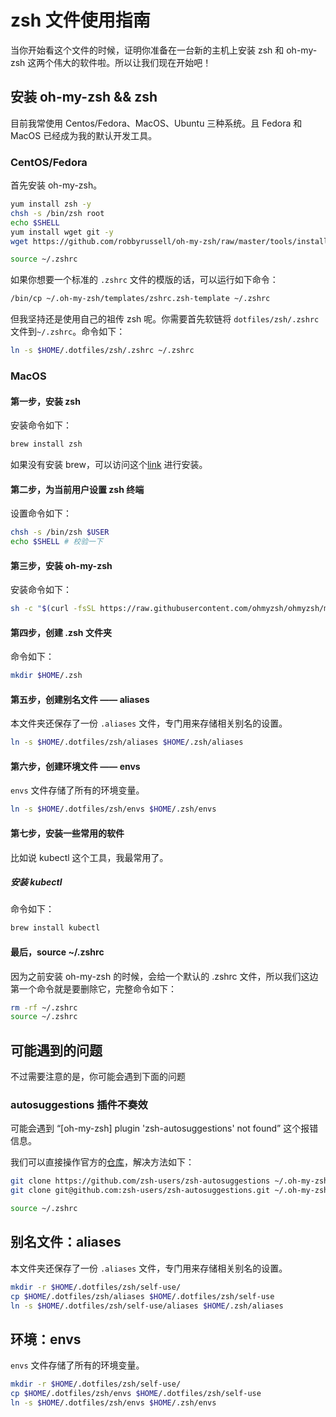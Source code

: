 # zsh 文件使用指南

当你开始看这个文件的时候，证明你准备在一台新的主机上安装 zsh 和 oh-my-zsh 这两个伟大的软件啦。所以让我们现在开始吧！

## 安装 oh-my-zsh && zsh

目前我常使用 Centos/Fedora、MacOS、Ubuntu 三种系统。且 Fedora 和 MacOS 已经成为我的默认开发工具。

### CentOS/Fedora

首先安装 oh-my-zsh。

```bash
yum install zsh -y
chsh -s /bin/zsh root
echo $SHELL
yum install wget git -y
wget https://github.com/robbyrussell/oh-my-zsh/raw/master/tools/install.sh -O - | zsh

source ~/.zshrc
```

如果你想要一个标准的 `.zshrc` 文件的模版的话，可以运行如下命令：

```bash
/bin/cp ~/.oh-my-zsh/templates/zshrc.zsh-template ~/.zshrc
```

但我坚持还是使用自己的祖传 zsh 呢。你需要首先软链将 `dotfiles/zsh/.zshrc` 文件到`~/.zshrc`。命令如下：

```bash
ln -s $HOME/.dotfiles/zsh/.zshrc ~/.zshrc
```

### MacOS

#### 第一步，安装 zsh

安装命令如下：

```sh
brew install zsh
```

如果没有安装 brew，可以访问这个[link](https://docs.brew.sh/Installation#:~:text=homebrew%2Dcore%20here-,/bin/bash%20%2Dc%20%22%24(curl%20%2DfsSL%20https%3A//raw.githubusercontent.com/Homebrew/install/master/install.sh)%22,-The%20default%20Git) 进行安装。

#### 第二步，为当前用户设置 zsh 终端

设置命令如下：

```sh
chsh -s /bin/zsh $USER
echo $SHELL # 校验一下
```

#### 第三步，安装 oh-my-zsh

安装命令如下：

```sh
sh -c "$(curl -fsSL https://raw.githubusercontent.com/ohmyzsh/ohmyzsh/master/tools/install.sh)"
```

#### 第四步，创建 .zsh 文件夹

命令如下：

```sh
mkdir $HOME/.zsh
```

#### 第五步，创建别名文件 —— aliases

本文件夹还保存了一份 `.aliases` 文件，专门用来存储相关别名的设置。

```sh
ln -s $HOME/.dotfiles/zsh/aliases $HOME/.zsh/aliases
```

#### 第六步，创建环境文件 —— envs

`envs` 文件存储了所有的环境变量。

```sh
ln -s $HOME/.dotfiles/zsh/envs $HOME/.zsh/envs
```

#### 第七步，安装一些常用的软件

比如说 kubectl 这个工具，我最常用了。

##### 安装 kubectl

命令如下：

```sh
brew install kubectl
```

#### 最后，source ~/.zshrc

因为之前安装 oh-my-zsh 的时候，会给一个默认的 .zshrc 文件，所以我们这边第一个命令就是要删除它，完整命令如下：

```sh
rm -rf ~/.zshrc
source ~/.zshrc
```

## 可能遇到的问题

不过需要注意的是，你可能会遇到下面的问题

### autosuggestions 插件不奏效

可能会遇到 “[oh-my-zsh] plugin 'zsh-autosuggestions' not found” 这个报错信息。

我们可以直接操作官方的[仓库](https://github.com/zsh-users/zsh-autosuggestions)，解决方法如下：

```bash
git clone https://github.com/zsh-users/zsh-autosuggestions ~/.oh-my-zsh/custom/plugins/zsh-autosuggestions
git clone git@github.com:zsh-users/zsh-autosuggestions.git ~/.oh-my-zsh/custom/plugins/zsh-autosuggestions

source ~/.zshrc
```

## 别名文件：aliases

本文件夹还保存了一份 `.aliases` 文件，专门用来存储相关别名的设置。

```sh
mkdir -r $HOME/.dotfiles/zsh/self-use/
cp $HOME/.dotfiles/zsh/aliases $HOME/.dotfiles/zsh/self-use
ln -s $HOME/.dotfiles/zsh/self-use/aliases $HOME/.zsh/aliases
```

## 环境：envs

`envs` 文件存储了所有的环境变量。

```sh
mkdir -r $HOME/.dotfiles/zsh/self-use/
cp $HOME/.dotfiles/zsh/envs $HOME/.dotfiles/zsh/self-use
ln -s $HOME/.dotfiles/zsh/envs $HOME/.zsh/envs
```
